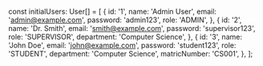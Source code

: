 const initialUsers: User[] = [
  {
    id: '1',
    name: 'Admin User',
    email: 'admin@example.com',
    password: 'admin123',
    role: 'ADMIN',
  },
  {
    id: '2',
    name: 'Dr. Smith',
    email: 'smith@example.com',
    password: 'supervisor123',
    role: 'SUPERVISOR',
    department: 'Computer Science',
  },
  {
    id: '3',
    name: 'John Doe',
    email: 'john@example.com',
    password: 'student123',
    role: 'STUDENT',
    department: 'Computer Science',
    matricNumber: 'CS001',
  },
];